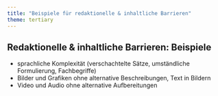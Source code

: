 ```yaml
---
title: "Beispiele für redaktionelle & inhaltliche Barrieren"
theme: tertiary
---
```

## Redaktionelle & inhaltliche Barrieren: Beispiele

- sprachliche Komplexität (verschachtelte Sätze, umständliche Formulierung, Fachbegriffe)
- Bilder und Grafiken ohne alternative Beschreibungen, Text in Bildern
- Video und Audio ohne alternative Aufbereitungen
